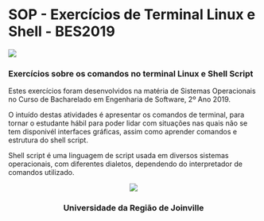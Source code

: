 # SOP - Exercícios de Terminal Linux e Shell - BES2019

[![](https://jaywcjlove.github.io/sb/ico/linux.svg)](https://www.kernel.org/)

### Exercícios sobre os comandos no terminal Linux e Shell Script

Estes exercícios foram desenvolvidos na matéria de Sistemas Operacionais no Curso de Bacharelado em Engenharia de Software, 2º Ano 2019.

O intuído destas atividades é apresentar os comandos de terminal, para tornar o estudante hábil para poder lidar com situações nas quais 
não se tem disponivél interfaces gráficas, assim como aprender comandos e estrutura do shell script.

Shell script é uma linguagem de script usada em diversos sistemas operacionais, com diferentes dialetos, dependendo do interpretador de 
comandos utilizado.

<p align="center">
  <a>
    <img src="http://python.joinville.br/img/logo-univille.png" />
  </a>
  <h3 align="center">Universidade da Região de Joinville</h3>
</p>
